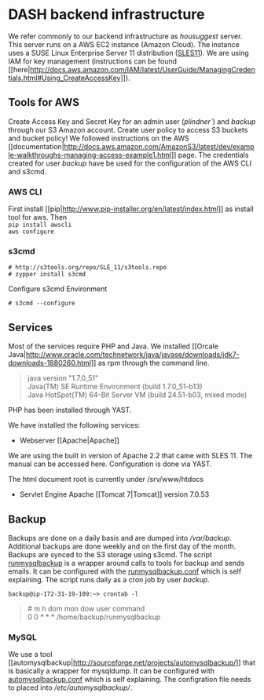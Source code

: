 # DASH backend infrastructure

We refer commonly to our backend infrastructure as _housuggest_ server. This server runs on a AWS EC2 instance (Amazon Cloud). The instance uses a SUSE Linux Enterprise Server 11 distribution ([SLES11](https://www.suse.com/documentation/sles11/)). We are using IAM for key management (instructions can be found [[here|http://docs.aws.amazon.com/IAM/latest/UserGuide/ManagingCredentials.html#Using_CreateAccessKey]]).

## Tools for AWS

Create Access Key and Secret Key for an admin user (_plindner`_) and _backup_ through our S3 Amazon account. Create user policy to access S3 buckets and bucket policy! We followed instructions on the AWS [[documentation|http://docs.aws.amazon.com/AmazonS3/latest/dev/example-walkthroughs-managing-access-example1.html]] page. The credentials created for user _backup_ have be used for the configuration of the AWS CLI and s3cmd.

### AWS CLI
First install [[pip|http://www.pip-installer.org/en/latest/index.html]] as install tool for aws. Then  
`pip install awscli`  
`aws configure`

### s3cmd
`# http://s3tools.org/repo/SLE_11/s3tools.repo`  
`# zypper install s3cmd`

Configure s3cmd Environment

`# s3cmd --configure`

## Services

Most of the services require PHP and Java. We installed [[Orcale Java|http://www.oracle.com/technetwork/java/javase/downloads/jdk7-downloads-1880260.html]] as rpm through the command line. 

> java version "1.7.0_51"  
Java(TM) SE Runtime Environment (build 1.7.0_51-b13)  
Java HotSpot(TM) 64-Bit Server VM (build 24.51-b03, mixed mode)

PHP has been installed through YAST. 


We have installed the following services:
* Webserver [[Apache|Apache]] 

We are using the built in version of Apache 2.2 that came with SLES 11. The manual can be accessed here. Configuration is done via YAST.

The html document root is currently under /srv/www/htdocs
* Servlet Engine Apache [[Tomcat 7|Tomcat]] version 7.0.53

## Backup

Backups are done on a daily basis and are dumped into _/var/backup_. Additional backups are done weekly and on the first day of the month. Backups are synced to the S3 storage using s3cmd. The script [runmysqlbackup](../blob/master/runmysqlbackup) is a wrapper around calls to tools for backup and sends emails. It can be configured with the [runmysqlbackup.conf](../blob/master/backup/runmysqlbackup.conf) which is self explaining. The script runs daily as a cron job by user _backup_.

`backup@ip-172-31-19-109:~> crontab -l`

> \# m h dom mon dow user command  
0 0 * * * /home/backup/runmysqlbackup

### MySQL
We use a tool [[automysqlbackup|http://sourceforge.net/projects/automysqlbackup/]] that is basically a wrapper for mysqldump. It can be configured with [automysqlbackup.conf](../blob/master/backup/automysqlbackup.conf) which is self explaining. The configration file needs to placed into _/etc/automysqlbackup/_.